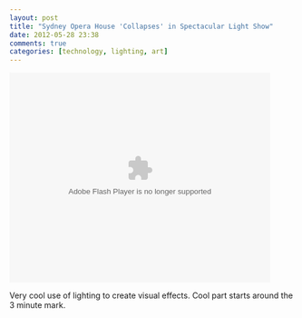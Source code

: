 ```yaml
---
layout: post
title: "Sydney Opera House 'Collapses' in Spectacular Light Show"
date: 2012-05-28 23:38
comments: true
categories: [technology, lighting, art]
---
```


<object width="460" height="370">
	<param name="movie" value="http://www.guardian.co.uk/video/embed"></param>
	<param name="allowFullScreen" value="true"></param>
	<param name="allowscriptaccess" value="always"></param>
	<param name="flashvars" value="endpoint=http://www.guardian.co.uk/world/video/2012/may/27/sydney-opera-house-collapses-light-show-video/json"></param>
	<embed src="http://www.guardian.co.uk/video/embed" type="application/x-shockwave-flash" allowscriptaccess="always" allowfullscreen="true" width="460" height="370" flashvars="endpoint=http://www.guardian.co.uk/world/video/2012/may/27/sydney-opera-house-collapses-light-show-video/json"></embed>
</object>

Very cool use of lighting to create visual effects. Cool part starts around the 3 minute mark.
